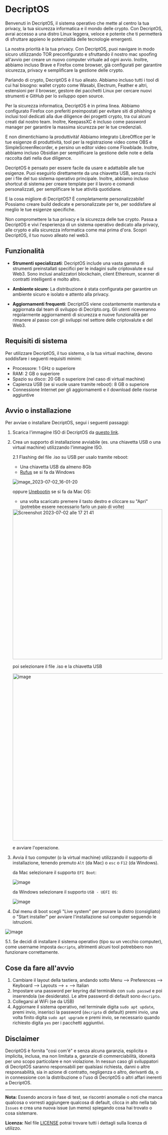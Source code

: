# DecriptOS

Benvenuti in DecriptOS, il sistema operativo che mette al centro la tua privacy, la tua sicurezza informatica e il mondo delle crypto. Con DecriptOS, avrai accesso a una distro Linux leggera, veloce e potente che ti permetterà di sfruttare appieno le potenzialità delle tecnologie emergenti.

La nostra priorità è la tua privacy. Con DecriptOS, puoi navigare in modo sicuro utilizzando TOR preconfigurato e sfruttando il nostro mac spoofing all'avvio per creare un nuovo computer virtuale ad ogni avvio. Inoltre, abbiamo incluso Brave e Firefox come browser, già configurati per garantire sicurezza, privacy e semplificare la gestione delle crypto.

Parlando di crypto, DecriptOS è il tuo alleato. Abbiamo incluso tutti i tool di cui hai bisogno: wallet crypto come Wasabi, Electrum, Feather e altri, estensioni per il browser, gestore dei pacchetti Linux per cercare nuovi strumenti e GitHub per lo sviluppo open source.

Per la sicurezza informatica, DecriptOS è in prima linea. Abbiamo configurato Firefox con preferiti preimpostati per evitare siti di phishing e inclusi tool dedicati alla due diligence dei progetti crypto, tra cui alcuni creati dal nostro team. Inoltre, KeepassXC è incluso come password manager per garantire la massima sicurezza per le tue credenziali.

E non dimentichiamo la produttività! Abbiamo integrato LibreOffice per le tue esigenze di produttività, tool per la registrazione video come OBS e SimpleScreenRecorder, e persino un editor video come Flowblade. Inoltre, abbiamo incluso Obsidian per semplificare la gestione delle note e della raccolta dati nella due diligence.

DecriptOS è pensato per essere facile da usare e adattabile alle tue esigenze. Puoi eseguirlo direttamente da una chiavetta USB, senza rischi per i file del tuo sistema operativo principale. Inoltre, abbiamo incluso shortcut di sistema per creare template per il lavoro e comandi personalizzati, per semplificare le tue attività quotidiane.

E la cosa migliore di DecriptOS? È completamente personalizzabile! Possiamo creare build dedicate e personalizzate per te, per soddisfare al meglio le tue esigenze specifiche.

Non compromettere la tua privacy e la sicurezza delle tue crypto. Passa a DecriptOS e vivi l'esperienza di un sistema operativo dedicato alla privacy, alle crypto e alla sicurezza informatica come mai prima d'ora. Scopri DecriptOS, il tuo nuovo alleato nel web3.

## Funzionalità

- **Strumenti specializzati**: DecriptOS include una vasta gamma di strumenti preinstallati specifici per le indagini sulle criptovalute e sul Web3. Sono inclusi analizzatori blockchain, client Ethereum, scanner di contratti intelligenti e molto altro.

- **Ambiente sicuro**: La distribuzione è stata configurata per garantire un ambiente sicuro e isolato e attento alla privacy.

- **Aggiornamenti frequenti**: DecriptOS viene costantemente mantenuta e aggiornata dal team di sviluppo di Decripto.org. Gli utenti riceveranno regolarmente aggiornamenti di sicurezza e nuove funzionalità per rimanere al passo con gli sviluppi nel settore delle criptovalute e del Web3.

## Requisiti di sistema

Per utilizzare DecriptOS, il tuo sistema, o la tua virtual machine, devono soddisfare i seguenti requisiti minimi:

- Processore: 1 GHz o superiore
- RAM: 2 GB o superiore
- Spazio su disco: 20 GB o superiore (nel caso di virtual machine)
- Capienza USB (se si vuole usare tramite reboot): 8 GB o superiore
- Connessione Internet per gli aggiornamenti e il download delle risorse aggiuntive

## Avvio o installazione

Per avviae o installare DecriptOS, segui i seguenti passaggi:

1. Scarica l'immagine ISO di DecriptOS da [questo link](https://e.pcloud.link/publink/show?code=XZO8MfZj8aDjKXyNQ56PuFml1gzcbGHPNR7).
2. Crea un supporto di installazione avviabile (es. una chiavetta USB o una virtual machine) utilizzando l'immagine ISO.

   2.1 Flashing del file .iso su USB per usalo tramite reboot:

    - Una chiavetta USB da almeno 8Gb
    - [Rufus](https://rufus.ie/it/) se si fa da Windows

    ![image_2023-07-02_16-01-20](https://github.com/Decripto-org/DecriptOS/assets/134168296/fc71fd29-c982-44c1-9084-f45ddd16d331)

    oppure [Unebootin](https://unetbootin.github.io/) se si fa da Mac OS:

    - una volta scaricato premere il tasto destro e cliccare su "Apri" (potrebbe essere necessario farlo un paio di volte)

    <img width="478" alt="Screenshot 2023-07-02 alle 17 21 41" src="https://github.com/Decripto-org/DecriptOS/assets/134168296/c4445a22-51c7-41db-9b59-d08eeb36ee37">

    poi selezionare il file .iso e la chiavetta USB

    <img width="533" alt="image" src="https://github.com/Decripto-org/DecriptOS/assets/134168296/73edf885-9638-491a-a1d7-8a7fe46f2dbd">

    e avviare l'operazione.

4. Avvia il tuo computer (o la virtual machine) utilizzando il supporto di installazione, tenendo premuto `Alt` (da Mac) o `esc` o `F12` (da Windows).

   da Mac selezionare il supporto `EFI Boot`:

   ![image](https://github.com/Decripto-org/DecriptOS/assets/134168296/ed3323d8-39f1-4630-98d5-649dfab080f0)

   da Windows selezionare il supporto `USB - UEFI OS`:

   ![image](https://github.com/Decripto-org/DecriptOS/assets/134168296/a4561aac-5c4d-4522-8e31-5638cab3b5b6)


5. Dal menu di boot scegli "Live system" per provare la distro (consigliato) o "Start installer" per avviare l'installazione sul computer seguendo le istruzioni.

![image](https://github.com/Decripto-org/DecriptOS/assets/134168296/a483a07d-f9d5-4bee-8d9c-33c68a945872)

   5.1. Se decidi di installare il sistema operativo (tipo su un vecchio computer), come username imposta `decripto`, altrimenti alcuni tool potrebbero non funzionare correttamente.

## Cose da fare all'avvio

1. Cambiare il layout della tastiera, andando sotto Menu --> Preferences --> Keyboard --> Layouts --> + --> Italian
2. Impostare una password per keyring dal terminale con `sudo passwd` e poi inserendola (se desiderato). Le altre password di default sono `decripto`.
3. Collegarsi al WiFi (se da USB)
4. Aggiornare il sistema operativo, nel terminale digita `sudo apt update`, premi invio, inserisci la password (`decripto` di default) premi invio, una volta finito digita `sudo apt upgrade` e premi invio, se necessario quando richiesto digita `yes` per i pacchetti aggiuntivi.
 

## Disclaimer

DecriptOS è fornita "così com'è" e senza alcuna garanzia, esplicita o implicita, inclusa, ma non limitata a, garanzie di commerciabilità, idoneità per uno scopo particolare e non violazione. In nessun caso gli sviluppatori di DecriptOS saranno responsabili per qualsiasi richiesta, danni o altre responsabilità, sia in azione di contratto, negligenza o altro, derivanti da, o in connessione con la distribuzione o l'uso di DecriptOS o altri affari inerenti a DecriptOS.

---

**Nota:** Essendo ancora in fase di test, se riscontri anomalie o noti che manca qualcosa o vorresti aggiungere qualcosa di default, clicca in alto nella tab `Issues` e crea una nuova issue (un memo) spiegando cosa hai trovato o cosa sistemare.

**Licenza:** Nel file [LICENSE](https://github.com/Decripto-org/DecriptOS/blob/main/LICENSE) potrai trovare tutti i dettagli sulla licenza di utilizzo.

